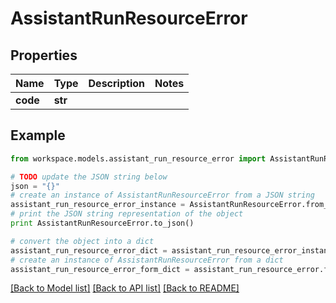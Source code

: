 # AssistantRunResourceError


## Properties
Name | Type | Description | Notes
------------ | ------------- | ------------- | -------------
**code** | **str** |  | 

## Example

```python
from workspace.models.assistant_run_resource_error import AssistantRunResourceError

# TODO update the JSON string below
json = "{}"
# create an instance of AssistantRunResourceError from a JSON string
assistant_run_resource_error_instance = AssistantRunResourceError.from_json(json)
# print the JSON string representation of the object
print AssistantRunResourceError.to_json()

# convert the object into a dict
assistant_run_resource_error_dict = assistant_run_resource_error_instance.to_dict()
# create an instance of AssistantRunResourceError from a dict
assistant_run_resource_error_form_dict = assistant_run_resource_error.from_dict(assistant_run_resource_error_dict)
```
[[Back to Model list]](../README.md#documentation-for-models) [[Back to API list]](../README.md#documentation-for-api-endpoints) [[Back to README]](../README.md)


